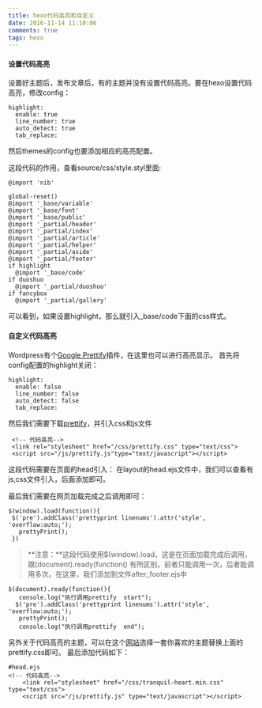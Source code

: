 ```yaml
---
title: hexo代码高亮和自定义
date: 2016-11-14 11:10:06
comments: true
tags: hexo
---
```



#### 设置代码高亮
设置好主题后，发布文章后，有的主题并没有设置代码高亮。要在hexo设置代码高亮，修改config：
```
highlight:
  enable: true
  line_number: true
  auto_detect: true
  tab_replace:
```
然后themes的config也要添加相应的高亮配置。
<!-- more -->
这段代码的作用，查看source/css/style.styl里面:
```
@import 'nib'

global-reset()
@import '_base/variable'
@import '_base/font'
@import '_base/public'
@import '_partial/header'
@import '_partial/index'
@import '_partial/article'
@import '_partial/helper'
@import '_partial/aside'
@import '_partial/footer'
if highlight
  @import '_base/code'
if duoshuo
  @import '_partial/duoshuo'
if fancybox
  @import '_partial/gallery'
```
可以看到，如果设置highlight，那么就引入_base/code下面的css样式。

#### 自定义代码高亮
Wordpress有个[Google Prettify][1]插件，在这里也可以进行高亮显示。
首先将config配置的highlight关闭：
```
highlight:
  enable: false
  line_number: false
  auto_detect: false
  tab_replace:
```
然后我们需要下载[prettify][2]，并引入css和js文件
```
 <!-- 代码高亮-->
 <link rel="stylesheet" href="/css/prettify.css" type="text/css">
 <script src="/js/prettify.js"type="text/javascript"></script>
```
这段代码需要在页面的head引入：
在layout的head.ejs文件中，我们可以查看有js,css文件引入，后面添加即可。

最后我们需要在网页加载完成之后调用即可：
```
$(window).load(function(){
 $('pre').addClass('prettyprint linenums').attr('style', 'overflow:auto;');
   prettyPrint();
 })
```
>**注意：**这段代码使用$(window).load，这是在页面加载完成后调用，跟(document).ready(function() 有所区别。前者只能调用一次，后者能调用多次。在这里，我们添加到文件after_footer.ejs中

```
$(document).ready(function(){ 
   console.log("执行调用prettify  start");
  $('pre').addClass('prettyprint linenums').attr('style', 'overflow:auto;');
   prettyPrint();
   console.log("执行调用prettify  end");
```
另外关于代码高亮的主题，可以在这个[网站][3]选择一套你喜欢的主题替换上面的prettify.css即可。
最后添加代码如下：
```
#head.ejs
<!-- 代码高亮-->
    <link rel="stylesheet" href="/css/tranquil-heart.min.css" type="text/css">
    <script src="/js/prettify.js" type="text/javascript"></script>
```


[1]:https://github.com/google/code-prettify
[2]:https://raw.githubusercontent.com/google/code-prettify/master/distrib/prettify-small.zip
[3]:http://jmblog.github.io/color-themes-for-google-code-prettify/



